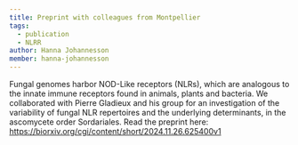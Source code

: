 ```yaml
---
title: Preprint with colleagues from Montpellier
tags:
  - publication
  - NLRR
author: Hanna Johannesson
member: hanna-johannesson
---
```


Fungal genomes harbor NOD-Like receptors (NLRs), which are analogous to the innate immune receptors found in animals, plants and bacteria. We collaborated with Pierre Gladieux and his group for an investigation of the variability of fungal NLR repertoires and the underlying determinants, in the ascomycete order Sordariales. Read the preprint here: https://biorxiv.org/cgi/content/short/2024.11.26.625400v1
